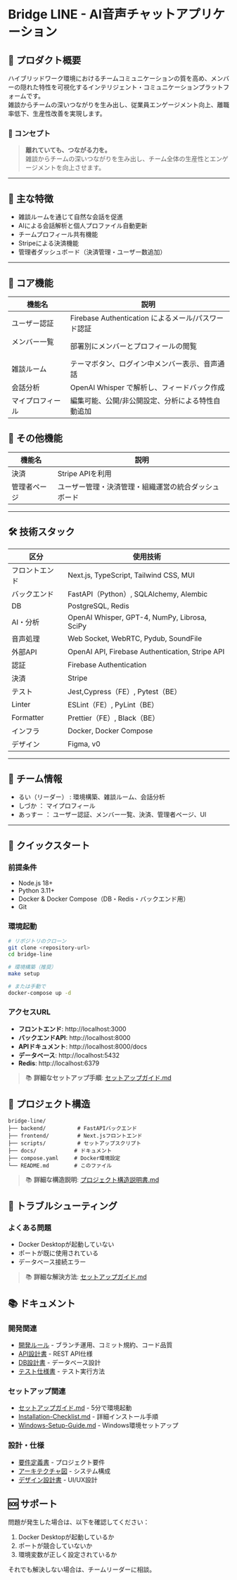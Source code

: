 # Bridge LINE - AI音声チャットアプリケーション

## 🧩 プロダクト概要

ハイブリッドワーク環境におけるチームコミュニケーションの質を高め、メンバーの隠れた特性を可視化するインテリジェント・コミュニケーションプラットフォームです。  
雑談からチームの深いつながりを生み出し、従業員エンゲージメント向上、離職率低下、生産性改善を実現します。

### 🧭 コンセプト

> **離れていても、つながる力を。**  
> 雑談からチームの深いつながりを生み出し、チーム全体の生産性とエンゲージメントを向上させます。

---

## 🌟 主な特徴

- 雑談ルームを通じて自然な会話を促進
- AIによる会話解析と個人プロファイル自動更新
- チームプロフィール共有機能
- Stripeによる決済機能
- 管理者ダッシュボード（決済管理・ユーザー数追加）

---

## 🍄 コア機能

| 機能名         | 説明 |
|----------------|------|
| ユーザー認証    | Firebase Authentication によるメール/パスワード認証 |
| メンバー一覧 　　| 部署別にメンバーとプロフィールの閲覧 |
| 雑談ルーム     | テーマボタン、ログイン中メンバー表示、音声通話 |
| 会話分析       | OpenAI Whisper で解析し、フィードバック作成 |
| マイプロフィール| 編集可能、公開/非公開設定、分析による特性自動追加 |


## 🎈 その他機能

| 機能名         | 説明 |
|----------------|------|
| 決済           | Stripe APIを利用 |
| 管理者ページ     | ユーザー管理・決済管理・組織運営の統合ダッシュボード |

---

## 🛠️ 技術スタック

| 区分           | 使用技術 |
|----------------|----------|
| フロントエンド | Next.js, TypeScript, Tailwind CSS, MUI |
| バックエンド   | FastAPI（Python）, SQLAlchemy, Alembic |
| DB             | PostgreSQL, Redis |
| AI・分析       | OpenAI Whisper, GPT-4, NumPy, Librosa, SciPy |
| 音声処理       | Web Socket, WebRTC, Pydub, SoundFile |
| 外部API        | OpenAI API, Firebase Authentication, Stripe API |
| 認証           | Firebase Authentication |
| 決済        　　| Stripe |
| テスト         | Jest,Cypress（FE）, Pytest（BE） |
| Linter         | ESLint（FE）, PyLint（BE） |
| Formatter      | Prettier（FE）, Black（BE） |
| インフラ       | Docker, Docker Compose |
| デザイン       | Figma, v0 |

---

## 🤝 チーム情報
- るい（リーダー） : 環境構築、雑談ルーム、会話分析
- しづか ： マイプロフィール
- あっすー ： ユーザー認証、メンバー一覧、決済、管理者ページ、UI

---

## 🚀 クイックスタート

### 前提条件
- Node.js 18+
- Python 3.11+
- Docker & Docker Compose（DB・Redis・バックエンド用）
- Git

### 環境起動
```bash
# リポジトリのクローン
git clone <repository-url>
cd bridge-line

# 環境構築（推奨）
make setup

# または手動で
docker-compose up -d
```

### アクセスURL
- **フロントエンド**: http://localhost:3000
- **バックエンドAPI**: http://localhost:8000
- **APIドキュメント**: http://localhost:8000/docs
- **データベース**: http://localhost:5432
- **Redis**: http://localhost:6379

> 📚 **詳細なセットアップ手順**: [セットアップガイド.md](docs/セットアップガイド.md)



## 📁 プロジェクト構造
```
bridge-line/
├── backend/          # FastAPIバックエンド
├── frontend/         # Next.jsフロントエンド
├── scripts/          # セットアップスクリプト
├── docs/            # ドキュメント
├── compose.yaml     # Docker環境設定
└── README.md        # このファイル
```

> 📚 **詳細な構造説明**: [プロジェクト構造説明書.md](docs/プロジェクト構造説明書.md)



## 🔧 トラブルシューティング

### よくある問題
- Docker Desktopが起動していない
- ポートが既に使用されている
- データベース接続エラー

> 📚 **詳細な解決方法**: [セットアップガイド.md](docs/セットアップガイド.md#-トラブルシューティング)



## 📚 ドキュメント

### 開発関連
- [開発ルール](docs/開発ルール.md) - ブランチ運用、コミット規約、コード品質
- [API設計書](docs/API設計書.md) - REST API仕様
- [DB設計書](docs/DB設計書.md) - データベース設計
- [テスト仕様書](docs/テスト仕様書.md) - テスト実行方法

### セットアップ関連
- [セットアップガイド.md](docs/セットアップガイド.md) - 5分で環境起動
- [Installation-Checklist.md](docs/Installation-Checklist.md) - 詳細インストール手順
- [Windows-Setup-Guide.md](docs/Windows-Setup-Guide.md) - Windows環境セットアップ

### 設計・仕様
- [要件定義書](docs/要件定義書.md) - プロジェクト要件
- [アーキテクチャ図](docs/アーキテクチャ図.md) - システム構成
- [デザイン設計書](docs/デザイン設計書.md) - UI/UX設計



## 🆘 サポート

問題が発生した場合は、以下を確認してください：
1. Docker Desktopが起動しているか
2. ポートが競合していないか
3. 環境変数が正しく設定されているか

それでも解決しない場合は、チームリーダーに相談。


